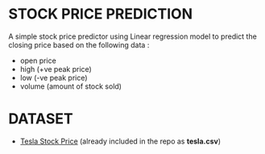 # STOCK PRICE PREDICTION
A simple stock price predictor using Linear regression model to predict the closing price based on the following data :
- open price
- high (+ve peak price)
- low (-ve peak price)
- volume (amount of stock sold)

# DATASET 
- [Tesla Stock Price](https://www.kaggle.com/rpaguirre/tesla-stock-price)
(already included in the repo as <b>tesla.csv</b>) 


